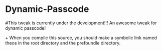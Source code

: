 Dynamic-Passcode
================

#This tweak is currently under the development!!!
An awesome tweak for dynamic passcode!

\+ When you compile this source, you should make a symbolic link named theos in the root directory and the prefbundle directory.

